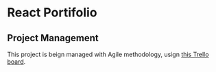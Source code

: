 # React Portifolio

## Project Management

This project is beign managed with Agile methodology, usign [this Trello board](https://trello.com/b/BbDG4ruW/react-portifolio-management).
